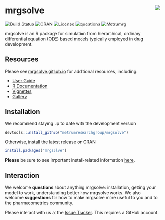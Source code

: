 
# mrgsolve <img align="right" src = "inst/maintenance/img/mrgsolve_sticker_812418_1.png">

[![Build
Status](https://travis-ci.org/metrumresearchgroup/mrgsolve.svg?branch=master)](https://travis-ci.org/metrumresearchgroup/mrgsolve)
[![CRAN](http://www.r-pkg.org/badges/version/mrgsolve)](https://cran.r-project.org/package=mrgsolve)
[![License](http://img.shields.io/badge/license-GPL%20%28%3E=%202%29-brightgreen.svg?style=flat)](http://www.gnu.org/licenses/gpl-2.0.html)
[![questions](https://img.shields.io/badge/ask_for-Help-brightgreen.svg)](https://github.com/metrumresearchgroup/mrgsolve/issues)
[![Metrumrg](https://img.shields.io/badge/contact-MetrumRG-brightgreen.svg)](http://metrumrg.com)

mrgsolve is an R package for simulation from hierarchical, ordinary
differential equation (ODE) based models typically employed in drug
development.

## Resources

Please see [mrgsolve.github.io](https://mrgsolve.github.io) for
additional resources, including:

  - [User Guide](https://mrgsolve.github.io/user_guide)
  - [R Documentation](https://mrgsolve.github.io/docs)
  - [Vignettes](https://mrgsolve.github.io/vignettes)
  - [Gallery](https://github.com/mrgsolve/gallery)

## Installation

We recommend staying up to date with the development version

``` r
devtools::install_github("metrumresearchgroup/mrgsolve")
```

Otherwise, install the latest release on CRAN

``` r
install.packages("mrgsolve")
```

**Please** be sure to see important install-related information
[here](https://github.com/metrumresearchgroup/mrgsolve/wiki/mrgsolve-Installation).

## Interaction

We welcome **questions** about anything mrgsolve: installation, getting
your model to work, understanding better how mrgsolve works. We also
welcome **suggestions** for how to make mrgsolve more useful to you and
to the pharmacometrics community.

Please interact with us at the [Issue
Tracker](https://github.com/metrumresearchgroup/mrgsolve/issues). This
requires a GitHub account.
